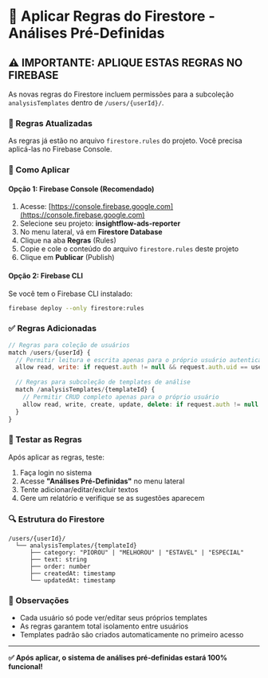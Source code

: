 # 🔐 Aplicar Regras do Firestore - Análises Pré-Definidas

## ⚠️ IMPORTANTE: APLIQUE ESTAS REGRAS NO FIREBASE

As novas regras do Firestore incluem permissões para a subcoleção `analysisTemplates` dentro de `/users/{userId}/`.

### 📝 Regras Atualizadas

As regras já estão no arquivo `firestore.rules` do projeto. Você precisa aplicá-las no Firebase Console.

### 🚀 Como Aplicar

#### **Opção 1: Firebase Console (Recomendado)**

1. Acesse: [https://console.firebase.google.com](https://console.firebase.google.com)
2. Selecione seu projeto: **insightflow-ads-reporter**
3. No menu lateral, vá em **Firestore Database**
4. Clique na aba **Regras** (Rules)
5. Copie e cole o conteúdo do arquivo `firestore.rules` deste projeto
6. Clique em **Publicar** (Publish)

#### **Opção 2: Firebase CLI**

Se você tem o Firebase CLI instalado:

```bash
firebase deploy --only firestore:rules
```

### ✅ Regras Adicionadas

```javascript
// Regras para coleção de usuários
match /users/{userId} {
  // Permitir leitura e escrita apenas para o próprio usuário autenticado
  allow read, write: if request.auth != null && request.auth.uid == userId;
  
  // Regras para subcoleção de templates de análise
  match /analysisTemplates/{templateId} {
    // Permitir CRUD completo apenas para o próprio usuário
    allow read, write, create, update, delete: if request.auth != null && request.auth.uid == userId;
  }
}
```

### 🧪 Testar as Regras

Após aplicar as regras, teste:

1. Faça login no sistema
2. Acesse **"Análises Pré-Definidas"** no menu lateral
3. Tente adicionar/editar/excluir textos
4. Gere um relatório e verifique se as sugestões aparecem

### 🔍 Estrutura do Firestore

```
/users/{userId}/
  └── analysisTemplates/{templateId}
      ├── category: "PIOROU" | "MELHOROU" | "ESTAVEL" | "ESPECIAL"
      ├── text: string
      ├── order: number
      ├── createdAt: timestamp
      └── updatedAt: timestamp
```

### 📌 Observações

- Cada usuário só pode ver/editar seus próprios templates
- As regras garantem total isolamento entre usuários
- Templates padrão são criados automaticamente no primeiro acesso

---

**✅ Após aplicar, o sistema de análises pré-definidas estará 100% funcional!**

